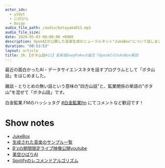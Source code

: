 ```yaml
---
actor_ids:
  - ysdyt
  - にのぴら
  - Daigo
audio_file_path: /audio/botayama011.mp3
audio_file_size:
date: 2020-05-03 00:00:00 +0900
description: OpenAIが公開した音楽生成のニューラルネット"JukeBox"について話しました！
duration: "00:53:53"
layout: article
title: 26.【ボタ山話#11】音楽版DeepFakeの誕生？OpenAIのJukeBox解説
---
```

最近の面白かったAI・データサイエンスネタを話すプログラムとして「ボタ山話」をはじめました。  

雑談・とりとめの無い話という意味の"四方山話"と、鉱業関係の単語の"ボタ山"を混ぜて「ボタ山話」です。

白金鉱業.FMのハッシュタグ [#白金鉱業fm](https://twitter.com/search?q=%23%E7%99%BD%E9%87%91%E9%89%B1%E6%A5%ADfm&src=typed_query) にてコメントなど歓迎です！



# Show notes

- [JukeBox](https://openai.com/blog/jukebox/)
- [生成された音楽のサンプル一覧](https://jukebox.openai.com/)
- [B'zの期間限定ライブ映像公開youtube](https://www.youtube.com/channel/UCpEEcJhBig2GqUFxcXjqiLg)
- [美空ひばりAI](https://www6.nhk.or.jp/special/detail/index.html?aid=20190929)
- [Spotifyのレコメンドアルゴリズム](https://dl.acm.org/doi/abs/10.1145/3366423.3380281)
